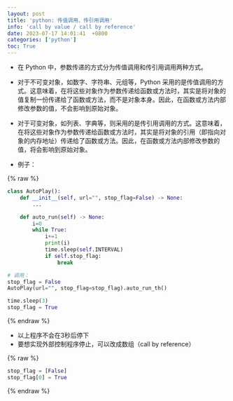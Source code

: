 ```yaml
---
layout: post
title: 'python: 传值调用、传引用调用'
info: 'call by value / call by reference'
date: 2023-07-17 14:01:41  +0800
categories: ['python']
toc: True
---
```


- 在 Python 中，参数传递的方式分为传值调用和传引用调用两种方式。

- 对于不可变对象，如数字、字符串、元组等，Python 采用的是传值调用的方式。这意味着，在将这些对象作为参数传递给函数或方法时，其实是将对象的值复制一份传递给了函数或方法，而不是对象本身。因此，在函数或方法内部修改参数的值，不会影响到原始对象。

- 对于可变对象，如列表、字典等，则采用的是传引用调用的方式。这意味着，在将这些对象作为参数传递给函数或方法时，其实是将对象的引用（即指向对象的内存地址）传递给了函数或方法。因此，在函数或方法内部修改参数的值，将会影响到原始对象。

- 例子：

{% raw %}
```py
class AutoPlay():
    def __init__(self, url="", stop_flag=False) -> None:
        ...

    def auto_run(self) -> None:
        i=0
        while True:
            i+=1
            print(i)
            time.sleep(self.INTERVAL)
            if self.stop_flag:
                break

# 调用：
stop_flag = False
AutoPlay(url="", stop_flag=stop_flag).auto_run_th()

time.sleep(3)
stop_flag = True
```
{% endraw %}

- 以上程序不会在3秒后停下
- 要想实现外部控制程序停止，可以改成数组（call by reference）

{% raw %}
```py
stop_flag = [False]
stop_flag[0] = True
```
{% endraw %}
